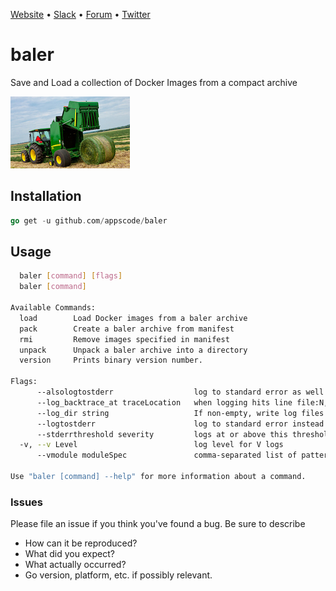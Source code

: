 [Website](https://appscode.com) • [Slack](https://slack.appscode.com) • [Forum](https://discuss.appscode.com) • [Twitter](https://twitter.com/AppsCodeHQ)

# baler
Save and Load a collection of Docker Images from a compact archive

![logo](logo.jpg)

## Installation
```go
go get -u github.com/appscode/baler
```

## Usage
```sh
  baler [command] [flags]
  baler [command]

Available Commands:
  load        Load Docker images from a baler archive
  pack        Create a baler archive from manifest
  rmi         Remove images specified in manifest
  unpack      Unpack a baler archive into a directory
  version     Prints binary version number.

Flags:
      --alsologtostderr                  log to standard error as well as files
      --log_backtrace_at traceLocation   when logging hits line file:N, emit a stack trace (default :0)
      --log_dir string                   If non-empty, write log files in this directory
      --logtostderr                      log to standard error instead of files
      --stderrthreshold severity         logs at or above this threshold go to stderr (default 2)
  -v, --v Level                          log level for V logs
      --vmodule moduleSpec               comma-separated list of pattern=N settings for file-filtered logging

Use "baler [command] --help" for more information about a command.
```

### Issues
Please file an issue if you think you've found a bug. Be sure to describe
 * How can it be reproduced?
 * What did you expect?
 * What actually occurred?
 * Go version, platform, etc. if possibly relevant.
